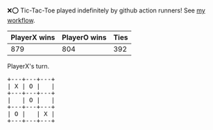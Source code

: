 :x::o: Tic-Tac-Toe played indefinitely by github action runners! See [my workflow](.github/workflows/play.yaml).

|PlayerX wins|PlayerO wins|Ties|
|-|-|-|
|879|804|392|

PlayerX's turn.

<pre>
+---+---+---+
| X | O |   |
+---+---+---+
|   | O |   |
+---+---+---+
| O |   | X |
+---+---+---+
</pre>